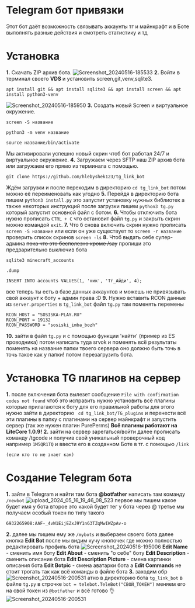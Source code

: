 # Telegram бот привязки
Этот бот даёт возможность связывать аккаунты тг и майнкрафт и в Боте выполнять разные действия и смотреть статистику и тд 

# Установка
**1.** Скачать ZIP архив бота. ![Screenshot_20240516-185533](https://github.com/Hlebyshek123/tg_link_bot/assets/169852726/f019af80-f7db-40d0-b883-dc4650338a7c)
**2.** Войти в терминал своего **VDS** и установить screen,git,venv,sqlite3.

```
apt install git && apt install sqlite3 && apt install screen && apt install python3-venv
```

![Screenshot_20240516-185950](https://github.com/Hlebyshek123/tg_link_bot/assets/169852726/0b17c5a4-5150-4554-84f5-ae972636446f) 
**3.** Создать новый Screen и виртуальное окружение. 
```
screen -S название
```
```
python3 -m venv название
```
```
source название/bin/activate
```
Мы активировали успешно новый скрин чтоб бот работал 24/7 и виртуальное окружение. 
**4.** Загружаем через SFTP наш ZIP архив бота или загружаем его прямо из терминала с помощью. 
```
git clone https://github.com/hlebyshek123/tg_link_bot
```
Ждём загрузки и после переходим в директорию ``cd tg_link_bot`` потом можно её переименовать как угодно 
**5.** Перейдя в директорию бота пишем ``python3 install.py`` это запустит установку нужных библиотек а также некоторых инструкций после загрузки пишем ``python3 tg.py`` который запустит основной файл с ботом. 
**6.** Чтобы отключить бота нужно прописать ``CTRL + C`` что остановит файл ``tg.py`` и закрыть скрин можно командой ``exit``.
**7.** Что б снова включить скрин нужно прописать ``screen -S название`` или если он уже существует то ``screen -r название`` проверить список скринов ``screen -ls``
**8.** Чтоб выдать себе супер-админа ~~пока что это бесполезно кроме /say~~ пропиши это предварительно выключив бота
```
sqlite3 minecraft_accounts
```
```
.dump
```
```
INSERT INTO accounts VALUES(1, 'ник', 'Тг_Айди', 4);
```
все теперь ты есть в базе данных аккаунтов и можешь не привязывать свой аккаунт к боту + админ права :D
**9.** Нужно вставить RCON данные из ``server.properties`` в ``tg_link_bot`` файл ``tg.py`` там поменять перемены 
```
RCON_HOST = "SOSISKA-PLAY.RU"
RCON_PORT = 19132
RCON_PASSWORD = "sosiski_imba_bozh"
```
**10.** зайти в файл ``tg.py`` и с помощью функции 'найти' (пример из ES проводника) потом написать туда srvok и поменять всё результаты поменять на название папки твоего сервера оно должно быть точь в точь такое как у папки! 
потом перезагрузить бота.

# Установка TG плагинов на сервер

**1.** после включения бота вылезет сообщение ``File with confirmation codes not found`` чтоб это исправить нужно установить всё плагины которые прилагаются к боту для его правильной работы для этого нужно зайти в директорию `` cd tg_link_bot/TG_plugins`` и перенести всё эти плагины в папку с плагинами на сервер майнкрафт и запустить сервер (так же нужен плагин PurePerms) 
**Всё плагины работают на LiteCore 1.0.9!** 
**2.** зайти на сервер зарегаться/войти далее прописать команду /tgcode и получив свой уникальный проверочный код например ``1M5QR1TQ`` и ввести его в созданном Боте в тг. с помощью ``/link``

``(если кто то не знает как)``
# Создание Telegram бота

**1.** зайти в Telegram и найти там бота **@botfather** написать там команду ``/newbot`` ![upload_2024_05_16_19_46_08_523](https://github.com/Hlebyshek123/tg_link_bot/assets/169852726/5afcfc48-2407-471e-9a83-7e309dad3a37)
первое мы пишем какое будет имя у бота второе это какой будет тег у бота через @ третье мы получаем особый токен по типу такого 
```
6932265908:AAF-_4vW1EijEZxJ9Y1n63TZqMwIWZpAv-o
```
**2.** далее мы пишем ему же ``/mybots`` и выбераем своего бота далее кнопка **Edit Bot** после мы видим кучу кнопочек где можно полностью редактировать профиль бота ![Screenshot_20240516-195006](https://github.com/Hlebyshek123/tg_link_bot/assets/169852726/098f5be1-8f90-42ae-8a27-4c74cfd1f8f3)
**Edit Name** - сменить имя боту
**Edit About** - сменить "о себе" боту
**Edit Description** - сменить описание бота 
**Edit Description Picture** - смена картинки описания бота
**Edit Botpic** - смена аватарки бота 
а **Edit Commands** не стоит трогать так как всё команды в файле бота
**3.** заходим обр![Screenshot_20240516-200531](https://github.com/Hlebyshek123/tg_link_bot/assets/169852726/44ba48d0-cdbe-43ed-95ef-606537f502b6)
атно в директорию бота ``tg_link_bot`` в файле ``tg.py`` в строчке 
``bot = telebot.TeleBot("СВОЙ_ТОКЕН")`` меняем его на свой токен из ``@botfather`` и всё готово 👌 
![Screenshot_20240516-200531](https://github.com/Hlebyshek123/tg_link_bot/assets/169852726/4a5b6f57-37da-4a49-893d-f215dab22ea1)
